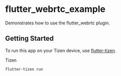 # flutter_webrtc_example

Demonstrates how to use the flutter_webrtc plugin.

## Getting Started

To run this app on your Tizen device, use [flutter-tizen](https://github.com/flutter-tizen/flutter-tizen).

Tizen

```bash
flutter-tizen run
```
